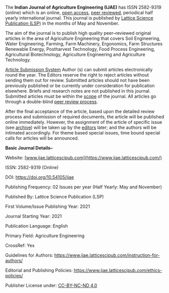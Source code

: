 The **Indian Journal of Agriculture Engineering (IJAE)** has ISSN 2582-9319 (online) which is an online, [open access](https://www.ijae.latticescipub.com/open-access-license/), [peer reviewed](https://www.ijae.latticescipub.com/peer-review-policy/), periodical half yearly international journal. This journal is published by [Lattice Science Publication (LSP)](https://www.latticescipub.com/journals/) in the months of May and November.

The aim of the journal is to publish high quality peer–reviewed original articles in the area of Agriculture Engineering that covers Soil Engineering, Water Engineering, Farming, Farm Machinery, Ergonomics, Farm Structures Renewable Energy, Postharvest Technology, Food Process Engineering, Agricultural Biotechnology, Agriculture Engineering and Agriculture Technology.

[Article Submission System](https://www.ijae.latticescipub.com/article-submission-system/) 
Author (s) can submit articles electronically round the year. The Editors reserve the right to reject articles without sending them out for review. Submitted articles should not have been previously published or be currently under consideration for publication elsewhere. Briefs and research notes are not published in this journal. Submitted articles must be within the [scope](https://www.ijae.latticescipub.com/aims-and-scope/) of the journal. All articles go through a double-blind [peer review process](https://www.ijae.latticescipub.com/peer-review-policy/). 

After the final acceptance of the article, based upon the detailed review process and submission of required documents, the article will be published online immediately. However, the assignment of the article of specific issue (see [archive](https://www.ijae.latticescipub.com/archive/)) will be taken up by the [editors](https://www.ijae.latticescipub.com/editorial-board/) later; and the authors will be intimated accordingly. For theme based special issues, time bound special calls for articles will be announced.


**Basic Journal Details–**

Website: [www.ijae.latticescipub.com](https://www.ijae.latticescipub.com/)

ISSN: 2582-9319 (Online)

DOI: https://doi.org/10.54105/ijae

Publishing Frequency: 02 Issues per year (Half Yearly: May and November)

Published By: Lattice Science Publication (LSP)

First Volume/Issue Publishing Year: 2021

Journal Starting Year: 2021

Publication Language: English

Primary Field: Agriculture Engineering

CrossRef: Yes

Guidelines for Authors: https://www.ijae.latticescipub.com/instruction-for-authors/

Editorial and Publishing Policies: https://www.ijae.latticescipub.com/ethics-policies/

Publisher License under: [CC-BY-NC-ND 4.0](https://creativecommons.org/licenses/by-nc-nd/4.0/)
